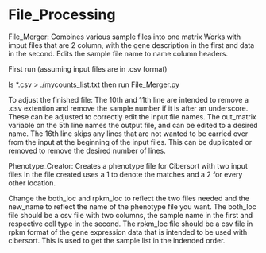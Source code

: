 # File_Processing

File_Merger:
Combines various sample files into one matrix
Works with imput files that are 2 column, with the gene description in the first and data in the second. 
Edits the sample file name to name column headers.

First run (assuming input files are in .csv format)

ls *.csv > ./mycounts_list.txt
then run File_Merger.py

To adjust the finished file:
The 10th and 11th line are intended to remove a .csv extention and remove the sample number if it is after an underscore. These can be adjusted to correctly edit the input file names.
The out_matrix variable on the 5th line names the output file, and can be edited to a desired name.
The 16th line skips any lines that are not wanted to be carried over from the input at the beginning of the input files. This can be duplicated or removed to remove the desired number of lines. 


Phenotype_Creator:
Creates a phenotype file for Cibersort with two input files
In the file created uses a 1 to denote the matches and a 2 for every other location. 

Change the both_loc and rpkm_loc to reflect the two files needed and the new_name to reflect the name of the phenotype file you want.
The both_loc file should be a csv file with two columns, the sample name in the first and respective cell type in the second.
The rpkm_loc file should be a csv file in rpkm format of the gene expression data that is intended to be used with cibersort. This is used to get the sample list in the indended order.
